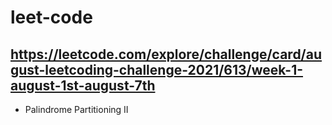# leet-code

## https://leetcode.com/explore/challenge/card/august-leetcoding-challenge-2021/613/week-1-august-1st-august-7th
- Palindrome Partitioning II